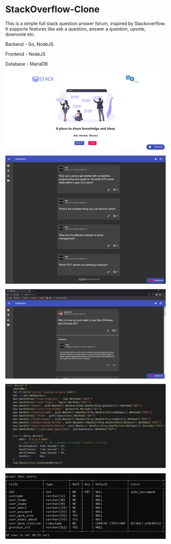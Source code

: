# StackOverflow-Clone
This is a simple full stack question answer forum, inspired by Stackoverflow.
It supports features like ask a question, answer a question, upvote, downvote etc.

Backend - Go, NodeJS

Frontend - NodeJS

Database - MariaDB

![Image](/Screenshots/homepage.png?raw=true&sanitize=true)

![Image](/Screenshots/questions.png?raw=true&sanitize=true)

![Image](/Screenshots/question.png?raw=true&sanitize=true)

![Image](/Screenshots/go.png?raw=true&sanitize=true)

![Image](/Screenshots/db.png?raw=true&sanitize=true)
